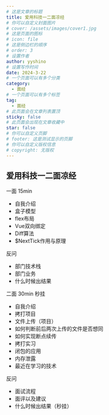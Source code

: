 ```yaml
---
# 这是文章的标题
title: 爱用科技一二面凉经
# 你可以自定义封面图片
# cover: /assets/images/cover1.jpg
# 这是页面的图标
# icon: file
# 这是侧边栏的顺序
# order: 3
# 设置作者
author: yyshino
# 设置写作时间
date: 2024-3-22
# 一个页面可以有多个分类
category:
  - 面经
# 一个页面可以有多个标签
tag:
  - 面经
# 此页面会在文章列表置顶
sticky: false
# 此页面会出现在文章收藏中
star: false
# 你可以自定义页脚
# footer: 这是测试显示的页脚
# 你可以自定义版权信息
# copyright: 无版权
---
```




## 爱用科技一二面凉经

一面 15min

- 自我介绍
- 盒子模型
- flex布局
- Vue双向绑定
- Diff算法
- $NextTick作用与原理



反问

- 部门技术栈
- 部门业务
- 什么时候出结果



二面 30min 秒挂

- 自我介绍
- 拷打项目
- 文件上传（项目）
- 如何判断前后两次上传的文件是否想同
- 如何实现断点续传
- 拷打实习
- 闭包的应用
- 内存泄露
- 最近在学习的技术



反问

- 面试流程
- 面评以及建议
- 什么时候出结果（秒挂）